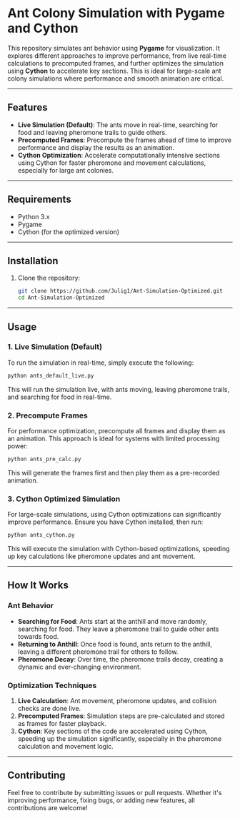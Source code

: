 
# Ant Colony Simulation with Pygame and Cython

This repository simulates ant behavior using **Pygame** for visualization. It explores different approaches to improve performance, from live real-time calculations to precomputed frames, and further optimizes the simulation using **Cython** to accelerate key sections. This is ideal for large-scale ant colony simulations where performance and smooth animation are critical.

---

## Features

- **Live Simulation (Default)**: The ants move in real-time, searching for food and leaving pheromone trails to guide others.
- **Precomputed Frames**: Precompute the frames ahead of time to improve performance and display the results as an animation.
- **Cython Optimization**: Accelerate computationally intensive sections using Cython for faster pheromone and movement calculations, especially for large ant colonies.

---

## Requirements

- Python 3.x
- Pygame
- Cython (for the optimized version)

---

## Installation

1. Clone the repository:

   ```bash
   git clone https://github.com/Julig1/Ant-Simulation-Optimized.git
   cd Ant-Simulation-Optimized
   ```
---

## Usage

### 1. Live Simulation (Default)

To run the simulation in real-time, simply execute the following:

```bash
python ants_default_live.py
```

This will run the simulation live, with ants moving, leaving pheromone trails, and searching for food in real-time.

### 2. Precompute Frames

For performance optimization, precompute all frames and display them as an animation. This approach is ideal for systems with limited processing power:

```bash
python ants_pre_calc.py
```

This will generate the frames first and then play them as a pre-recorded animation.

### 3. Cython Optimized Simulation

For large-scale simulations, using Cython optimizations can significantly improve performance. Ensure you have Cython installed, then run:

```bash
python ants_cython.py
```

This will execute the simulation with Cython-based optimizations, speeding up key calculations like pheromone updates and ant movement.

---

## How It Works

### Ant Behavior

- **Searching for Food**: Ants start at the anthill and move randomly, searching for food. They leave a pheromone trail to guide other ants towards food.
- **Returning to Anthill**: Once food is found, ants return to the anthill, leaving a different pheromone trail for others to follow.
- **Pheromone Decay**: Over time, the pheromone trails decay, creating a dynamic and ever-changing environment.

### Optimization Techniques

1. **Live Calculation**: Ant movement, pheromone updates, and collision checks are done live.
2. **Precomputed Frames**: Simulation steps are pre-calculated and stored as frames for faster playback.
3. **Cython**: Key sections of the code are accelerated using Cython, speeding up the simulation significantly, especially in the pheromone calculation and movement logic.

---

## Contributing

Feel free to contribute by submitting issues or pull requests. Whether it's improving performance, fixing bugs, or adding new features, all contributions are welcome!

